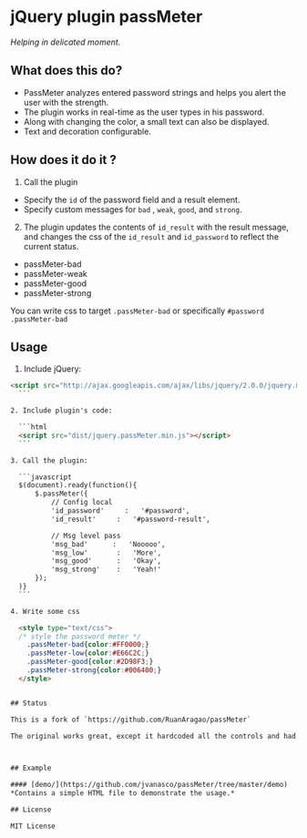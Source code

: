 jQuery plugin passMeter
========================
*Helping in delicated moment.*

## What does this do?
- PassMeter analyzes entered password strings and helps you alert the user with the strength.
- The plugin works in real-time as the user types in his password.
- Along with changing the color, a small text can also be displayed.
- Text and decoration configurable.


## How does it do it ?

1. Call the plugin

* Specify the `id` of the password field and a result element.
* Specify custom messages for `bad` , `weak`, `good`, and `strong`.

2. The plugin updates the contents of `id_result` with the result message, and changes the css of the `id_result` and `id_password` to reflect the current status.

* passMeter-bad
* passMeter-weak
* passMeter-good
* passMeter-strong

You can write css to target `.passMeter-bad` or specifically `#password .passMeter-bad`


## Usage

1. Include jQuery:

  ```html
  <script src="http://ajax.googleapis.com/ajax/libs/jquery/2.0.0/jquery.min.js"></script>
	```

2. Include plugin's code:

	```html
	<script src="dist/jquery.passMeter.min.js"></script>
	```

3. Call the plugin:

	```javascript
	$(document).ready(function(){
		$.passMeter({
			// Config local
			'id_password'     :   '#password',
			'id_result'   	:   '#password-result',

			// Msg level pass
			'msg_bad'      :   'Nooooo',
			'msg_low'       :   'More',
			'msg_good'      :   'Okay',
			'msg_strong'    :   'Yeah!'
		});
	)}
	```

4. Write some css

	<style type="text/css">
	/* style the password meter */
	  .passMeter-bad{color:#FF0000;}
	  .passMeter-low{color:#E66C2C;}
	  .passMeter-good{color:#2D98F3;}
	  .passMeter-strong{color:#006400;}
	</style>


## Status

This is a fork of `https://github.com/RuanAragao/passMeter`

The original works great, except it hardcoded all the controls and had some unnecessary jquery calls..



## Example

#### [demo/](https://github.com/jvanasco/passMeter/tree/master/demo)
*Contains a simple HTML file to demonstrate the usage.*

## License

MIT License
